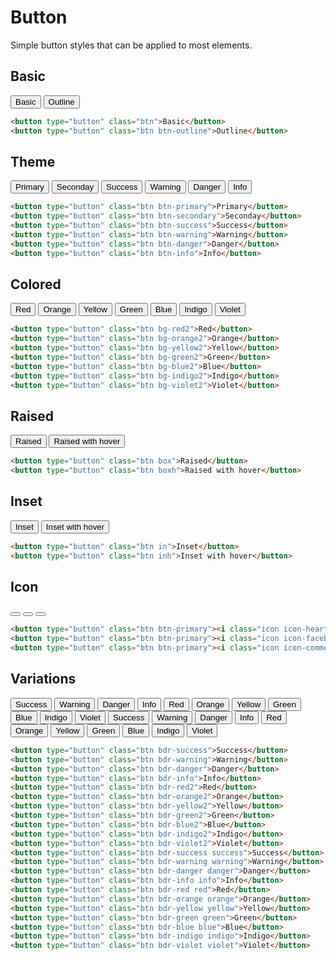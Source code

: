 # Button
Simple button styles that can be applied to most elements.


## Basic
<button type="button" class="btn">Basic</button>
<button type="button" class="btn btn-outline">Outline</button>

```html
<button type="button" class="btn">Basic</button>
<button type="button" class="btn btn-outline">Outline</button>
```

## Theme
<button type="button" class="btn btn-primary">Primary</button>
<button type="button" class="btn btn-secondary">Seconday</button>
<button type="button" class="btn btn-success">Success</button>
<button type="button" class="btn btn-warning">Warning</button>
<button type="button" class="btn btn-danger">Danger</button>
<button type="button" class="btn btn-info">Info</button>

```html
<button type="button" class="btn btn-primary">Primary</button>
<button type="button" class="btn btn-secondary">Seconday</button>
<button type="button" class="btn btn-success">Success</button>
<button type="button" class="btn btn-warning">Warning</button>
<button type="button" class="btn btn-danger">Danger</button>
<button type="button" class="btn btn-info">Info</button>
```

## Colored
<button type="button" class="btn bg-red2">Red</button>
<button type="button" class="btn bg-orange2">Orange</button>
<button type="button" class="btn bg-yellow2">Yellow</button>
<button type="button" class="btn bg-green2">Green</button>
<button type="button" class="btn bg-blue2">Blue</button>
<button type="button" class="btn bg-indigo2">Indigo</button>
<button type="button" class="btn bg-violet2">Violet</button>

```html
<button type="button" class="btn bg-red2">Red</button>
<button type="button" class="btn bg-orange2">Orange</button>
<button type="button" class="btn bg-yellow2">Yellow</button>
<button type="button" class="btn bg-green2">Green</button>
<button type="button" class="btn bg-blue2">Blue</button>
<button type="button" class="btn bg-indigo2">Indigo</button>
<button type="button" class="btn bg-violet2">Violet</button>
```

## Raised
<button type="button" class="btn box">Raised</button>
<button type="button" class="btn boxh">Raised with hover</button>

```html
<button type="button" class="btn box">Raised</button>
<button type="button" class="btn boxh">Raised with hover</button>
```

## Inset
<button type="button" class="btn in">Inset</button>
<button type="button" class="btn inh">Inset with hover</button>

```html
<button type="button" class="btn in">Inset</button>
<button type="button" class="btn inh">Inset with hover</button>
```

## Icon
<button type="button" class="btn btn-primary"><i class="icon icon-heart"></i></button>
<button type="button" class="btn btn-primary"><i class="icon icon-facebook"></i></button>
<button type="button" class="btn btn-primary"><i class="icon icon-comment"></i></button>

```html
<button type="button" class="btn btn-primary"><i class="icon icon-heart"></i></button>
<button type="button" class="btn btn-primary"><i class="icon icon-facebook"></i></button>
<button type="button" class="btn btn-primary"><i class="icon icon-comment"></i></button>
```

## Variations
<button type="button" class="btn bdr-success">Success</button>
<button type="button" class="btn bdr-warning">Warning</button>
<button type="button" class="btn bdr-danger">Danger</button>
<button type="button" class="btn bdr-info">Info</button>
<button type="button" class="btn bdr-red2">Red</button>
<button type="button" class="btn bdr-orange2">Orange</button>
<button type="button" class="btn bdr-yellow2">Yellow</button>
<button type="button" class="btn bdr-green2">Green</button>
<button type="button" class="btn bdr-blue2">Blue</button>
<button type="button" class="btn bdr-indigo2">Indigo</button>
<button type="button" class="btn bdr-violet2">Violet</button>
<button type="button" class="btn bdr-success success">Success</button>
<button type="button" class="btn bdr-warning warning">Warning</button>
<button type="button" class="btn bdr-danger danger">Danger</button>
<button type="button" class="btn bdr-info info">Info</button>
<button type="button" class="btn bdr-red red">Red</button>
<button type="button" class="btn bdr-orange orange">Orange</button>
<button type="button" class="btn bdr-yellow yellow">Yellow</button>
<button type="button" class="btn bdr-green green">Green</button>
<button type="button" class="btn bdr-blue blue">Blue</button>
<button type="button" class="btn bdr-indigo indigo">Indigo</button>
<button type="button" class="btn bdr-violet violet">Violet</button>

```html
<button type="button" class="btn bdr-success">Success</button>
<button type="button" class="btn bdr-warning">Warning</button>
<button type="button" class="btn bdr-danger">Danger</button>
<button type="button" class="btn bdr-info">Info</button>
<button type="button" class="btn bdr-red2">Red</button>
<button type="button" class="btn bdr-orange2">Orange</button>
<button type="button" class="btn bdr-yellow2">Yellow</button>
<button type="button" class="btn bdr-green2">Green</button>
<button type="button" class="btn bdr-blue2">Blue</button>
<button type="button" class="btn bdr-indigo2">Indigo</button>
<button type="button" class="btn bdr-violet2">Violet</button>
<button type="button" class="btn bdr-success success">Success</button>
<button type="button" class="btn bdr-warning warning">Warning</button>
<button type="button" class="btn bdr-danger danger">Danger</button>
<button type="button" class="btn bdr-info info">Info</button>
<button type="button" class="btn bdr-red red">Red</button>
<button type="button" class="btn bdr-orange orange">Orange</button>
<button type="button" class="btn bdr-yellow yellow">Yellow</button>
<button type="button" class="btn bdr-green green">Green</button>
<button type="button" class="btn bdr-blue blue">Blue</button>
<button type="button" class="btn bdr-indigo indigo">Indigo</button>
<button type="button" class="btn bdr-violet violet">Violet</button>
```